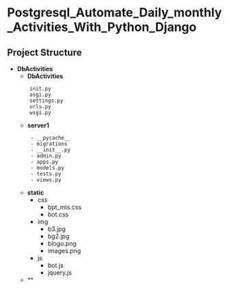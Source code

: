 # Postgresql_Automate_Daily_monthly_Activities_With_Python_Django
## Project Structure
- **DbActivities**
  - **DbActivities**
  ```
      init.py
      asgi.py
      settings.py
      urls.py
      wsgi.py
  ```
  - **server1**
    ```
     - __pycache__
     - migrations
     - __init__.py
     - admin.py
     - apps.py
     - models.py
     - tests.py
     - views.py
    ```
  - **static**
      - css
          - bpt_mis.css
          - bot.css
      - img
          - b3.jpg
          - bg2.jpg
          - blogo.png
          - images.png
      - js
          - bot.js
          - jquery.js
  - **            
